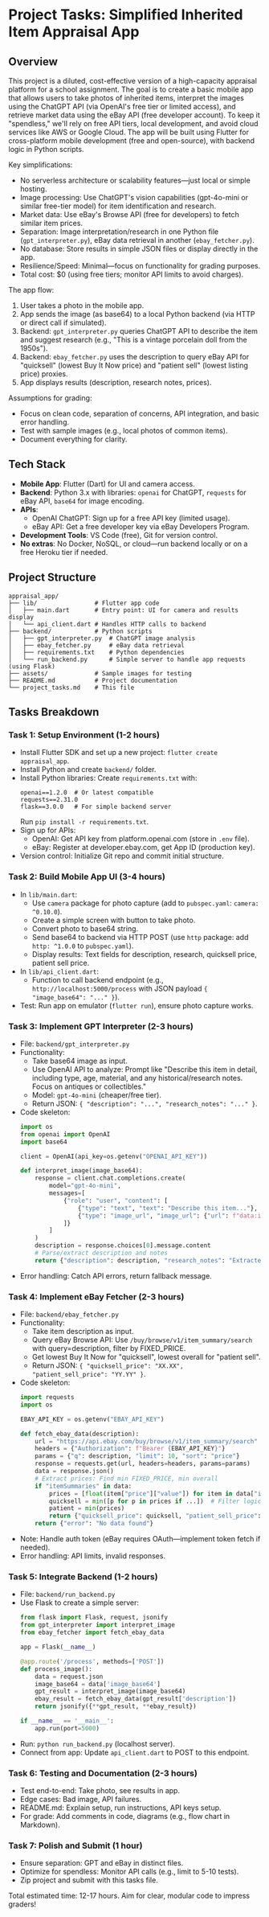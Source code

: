 # Project Tasks: Simplified Inherited Item Appraisal App

## Overview
This project is a diluted, cost-effective version of a high-capacity appraisal platform for a school assignment. The goal is to create a basic mobile app that allows users to take photos of inherited items, interpret the images using the ChatGPT API (via OpenAI's free tier or limited access), and retrieve market data using the eBay API (free developer account). To keep it "spendless," we'll rely on free API tiers, local development, and avoid cloud services like AWS or Google Cloud. The app will be built using Flutter for cross-platform mobile development (free and open-source), with backend logic in Python scripts.

Key simplifications:
- No serverless architecture or scalability features—just local or simple hosting.
- Image processing: Use ChatGPT's vision capabilities (gpt-4o-mini or similar free-tier model) for item identification and research.
- Market data: Use eBay's Browse API (free for developers) to fetch similar item prices.
- Separation: Image interpretation/research in one Python file (`gpt_interpreter.py`), eBay data retrieval in another (`ebay_fetcher.py`).
- No database: Store results in simple JSON files or display directly in the app.
- Resilience/Speed: Minimal—focus on functionality for grading purposes.
- Total cost: $0 (using free tiers; monitor API limits to avoid charges).

The app flow:
1. User takes a photo in the mobile app.
2. App sends the image (as base64) to a local Python backend (via HTTP or direct call if simulated).
3. Backend: `gpt_interpreter.py` queries ChatGPT API to describe the item and suggest research (e.g., "This is a vintage porcelain doll from the 1950s").
4. Backend: `ebay_fetcher.py` uses the description to query eBay API for "quicksell" (lowest Buy It Now price) and "patient sell" (lowest listing price) proxies.
5. App displays results (description, research notes, prices).

Assumptions for grading:
- Focus on clean code, separation of concerns, API integration, and basic error handling.
- Test with sample images (e.g., local photos of common items).
- Document everything for clarity.

## Tech Stack
- **Mobile App**: Flutter (Dart) for UI and camera access.
- **Backend**: Python 3.x with libraries: `openai` for ChatGPT, `requests` for eBay API, `base64` for image encoding.
- **APIs**:
  - OpenAI ChatGPT: Sign up for a free API key (limited usage).
  - eBay API: Get a free developer key via eBay Developers Program.
- **Development Tools**: VS Code (free), Git for version control.
- **No extras**: No Docker, NoSQL, or cloud—run backend locally or on a free Heroku tier if needed.

## Project Structure
```
appraisal_app/
├── lib/                # Flutter app code
│   ├── main.dart       # Entry point: UI for camera and results display
│   └── api_client.dart # Handles HTTP calls to backend
├── backend/            # Python scripts
│   ├── gpt_interpreter.py  # ChatGPT image analysis
│   ├── ebay_fetcher.py     # eBay data retrieval
│   ├── requirements.txt    # Python dependencies
│   └── run_backend.py      # Simple server to handle app requests (using Flask)
├── assets/             # Sample images for testing
├── README.md           # Project documentation
└── project_tasks.md    # This file
```

## Tasks Breakdown
### Task 1: Setup Environment (1-2 hours)
- Install Flutter SDK and set up a new project: `flutter create appraisal_app`.
- Install Python and create `backend/` folder.
- Install Python libraries: Create `requirements.txt` with:
  ```
  openai==1.2.0  # Or latest compatible
  requests==2.31.0
  flask==3.0.0   # For simple backend server
  ```
  Run `pip install -r requirements.txt`.
- Sign up for APIs:
  - OpenAI: Get API key from platform.openai.com (store in `.env` file).
  - eBay: Register at developer.ebay.com, get App ID (production key).
- Version control: Initialize Git repo and commit initial structure.

### Task 2: Build Mobile App UI (3-4 hours)
- In `lib/main.dart`:
  - Use `camera` package for photo capture (add to `pubspec.yaml`: `camera: ^0.10.0`).
  - Create a simple screen with button to take photo.
  - Convert photo to base64 string.
  - Send base64 to backend via HTTP POST (use `http` package: add `http: ^1.0.0` to `pubspec.yaml`).
  - Display results: Text fields for description, research, quicksell price, patient sell price.
- In `lib/api_client.dart`:
  - Function to call backend endpoint (e.g., `http://localhost:5000/process` with JSON payload `{ "image_base64": "..." }`).
- Test: Run app on emulator (`flutter run`), ensure photo capture works.

### Task 3: Implement GPT Interpreter (2-3 hours)
- File: `backend/gpt_interpreter.py`
- Functionality:
  - Take base64 image as input.
  - Use OpenAI API to analyze: Prompt like "Describe this item in detail, including type, age, material, and any historical/research notes. Focus on antiques or collectibles."
  - Model: `gpt-4o-mini` (cheaper/free tier).
  - Return JSON: `{ "description": "...", "research_notes": "..." }`.
- Code skeleton:
  ```python
  import os
  from openai import OpenAI
  import base64

  client = OpenAI(api_key=os.getenv("OPENAI_API_KEY"))

  def interpret_image(image_base64):
      response = client.chat.completions.create(
          model="gpt-4o-mini",
          messages=[
              {"role": "user", "content": [
                  {"type": "text", "text": "Describe this item..."},  # Full prompt here
                  {"type": "image_url", "image_url": {"url": f"data:image/jpeg;base64,{image_base64}"}}
              ]}
          ]
      )
      description = response.choices[0].message.content
      # Parse/extract description and notes
      return {"description": description, "research_notes": "Extracted notes..."}
  ```
- Error handling: Catch API errors, return fallback message.

### Task 4: Implement eBay Fetcher (2-3 hours)
- File: `backend/ebay_fetcher.py`
- Functionality:
  - Take item description as input.
  - Query eBay Browse API: Use `/buy/browse/v1/item_summary/search` with query=description, filter by FIXED_PRICE.
  - Get lowest Buy It Now for "quicksell", lowest overall for "patient sell".
  - Return JSON: `{ "quicksell_price": "XX.XX", "patient_sell_price": "YY.YY" }`.
- Code skeleton:
  ```python
  import requests
  import os

  EBAY_API_KEY = os.getenv("EBAY_API_KEY")

  def fetch_ebay_data(description):
      url = "https://api.ebay.com/buy/browse/v1/item_summary/search"
      headers = {"Authorization": f"Bearer {EBAY_API_KEY}"}
      params = {"q": description, "limit": 10, "sort": "price"}
      response = requests.get(url, headers=headers, params=params)
      data = response.json()
      # Extract prices: Find min FIXED_PRICE, min overall
      if "itemSummaries" in data:
          prices = [float(item["price"]["value"]) for item in data["itemSummaries"]]
          quicksell = min([p for p in prices if ...])  # Filter logic
          patient = min(prices)
          return {"quicksell_price": quicksell, "patient_sell_price": patient}
      return {"error": "No data found"}
  ```
- Note: Handle auth token (eBay requires OAuth—implement token fetch if needed).
- Error handling: API limits, invalid responses.

### Task 5: Integrate Backend (1-2 hours)
- File: `backend/run_backend.py`
- Use Flask to create a simple server:
  ```python
  from flask import Flask, request, jsonify
  from gpt_interpreter import interpret_image
  from ebay_fetcher import fetch_ebay_data

  app = Flask(__name__)

  @app.route('/process', methods=['POST'])
  def process_image():
      data = request.json
      image_base64 = data['image_base64']
      gpt_result = interpret_image(image_base64)
      ebay_result = fetch_ebay_data(gpt_result['description'])
      return jsonify({**gpt_result, **ebay_result})

  if __name__ == '__main__':
      app.run(port=5000)
  ```
- Run: `python run_backend.py` (localhost server).
- Connect from app: Update `api_client.dart` to POST to this endpoint.

### Task 6: Testing and Documentation (2-3 hours)
- Test end-to-end: Take photo, see results in app.
- Edge cases: Bad image, API failures.
- README.md: Explain setup, run instructions, API keys setup.
- For grade: Add comments in code, diagrams (e.g., flow chart in Markdown).

### Task 7: Polish and Submit (1 hour)
- Ensure separation: GPT and eBay in distinct files.
- Optimize for spendless: Monitor API calls (e.g., limit to 5-10 tests).
- Zip project and submit with this tasks file.

Total estimated time: 12-17 hours. Aim for clear, modular code to impress graders!